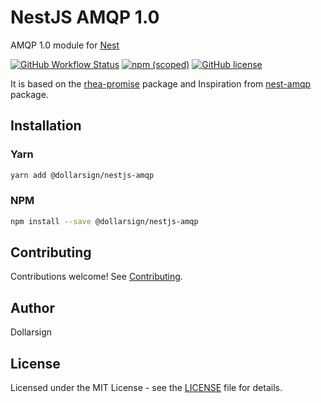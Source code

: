 # NestJS AMQP 1.0

AMQP 1.0 module for [Nest][5]

[![GitHub Workflow Status](https://img.shields.io/github/workflow/status/dollarsignteam/nestjs-amqp/Node.js%20Package?logo=github)][1]
[![npm (scoped)](https://img.shields.io/npm/v/@dollarsign/nestjs-amqp?logo=npm)][2]
[![GitHub license](https://img.shields.io/github/license/dollarsignteam/nestjs-amqp)][3]

It is based on the [rhea-promise][6] package and Inspiration from [nest-amqp][7] package.

## Installation

### Yarn

```bash
yarn add @dollarsign/nestjs-amqp
```

### NPM

```bash
npm install --save @dollarsign/nestjs-amqp
```

## Contributing

Contributions welcome! See [Contributing][4].

## Author

Dollarsign

## License

Licensed under the MIT License - see the [LICENSE][3] file for details.

[1]: https://github.com/dollarsignteam/nestjs-amqp
[2]: https://www.npmjs.com/package/@dollarsign/nestjs-amqp
[3]: https://github.com/dollarsignteam/nestjs-amqp/blob/main/LICENSE
[4]: https://github.com/dollarsignteam/nestjs-amqp/blob/main/CONTRIBUTING.md
[5]: https://github.com/nestjs/nest
[6]: https://www.npmjs.com/package/rhea-promise
[7]: https://github.com/team-supercharge/nest-amqp
